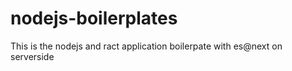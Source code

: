 # nodejs-boilerplates
This is the nodejs and ract application boilerpate with es@next on serverside
